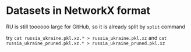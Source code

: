 # Datasets in NetworkX format

RU is still toooooo large for GitHub, so it is already split by `split` command

try `cat russia_ukraine.pkl.xz.* > russia_ukraine.pkl.xz` and `cat russia_ukraine_pruned.pkl.xz.* > russia_ukraine_pruned.pkl.xz`
